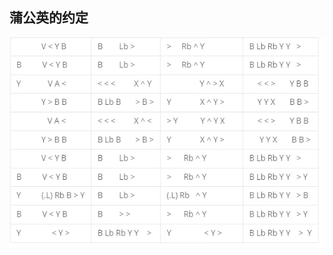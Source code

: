## 蒲公英的约定
![](https://github.com/zqisme/picx-images-hosting/raw/master/20231024/屏幕截图(45).4tg40kc07t40.webp)

